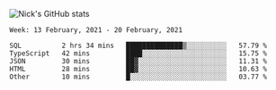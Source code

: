 ![Nick's GitHub stats](https://github-readme-stats.vercel.app/api?username=nickdark&theme=vue&show_icons=true)


<!--START_SECTION:waka-->
```text
Week: 13 February, 2021 - 20 February, 2021

SQL          2 hrs 34 mins   ██████████████▒░░░░░░░░░░   57.79 % 
TypeScript   42 mins         ████░░░░░░░░░░░░░░░░░░░░░   15.75 % 
JSON         30 mins         ██▓░░░░░░░░░░░░░░░░░░░░░░   11.31 % 
HTML         28 mins         ██▓░░░░░░░░░░░░░░░░░░░░░░   10.63 % 
Other        10 mins         █░░░░░░░░░░░░░░░░░░░░░░░░   03.77 % 
```
<!--END_SECTION:waka-->

<!--
**nickdark/nickdark** is a ✨ _special_ ✨ repository because its `README.md` (this file) appears on your GitHub profile.

Here are some ideas to get you started:

- 🔭 I’m currently working on ...
- 🌱 I’m currently learning ...
- 👯 I’m looking to collaborate on ...
- 🤔 I’m looking for help with ...
- 💬 Ask me about ...
- 📫 How to reach me: ...
- 😄 Pronouns: ...
- ⚡ Fun fact: ...
-->

